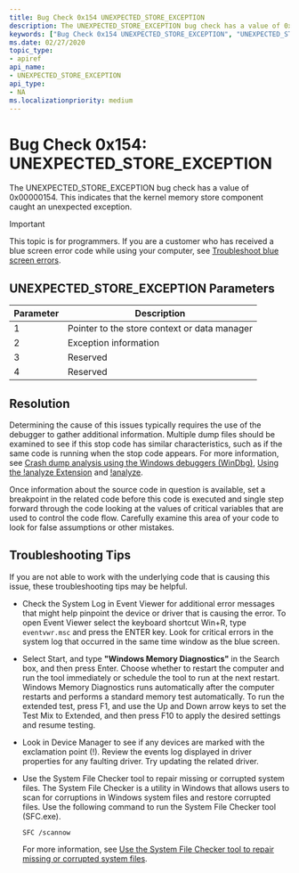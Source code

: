 ```yaml
---
title: Bug Check 0x154 UNEXPECTED_STORE_EXCEPTION
description: The UNEXPECTED_STORE_EXCEPTION bug check has a value of 0x00000154. This indicates that the kernel memory store component caught an unexpected exception.
keywords: ["Bug Check 0x154 UNEXPECTED_STORE_EXCEPTION", "UNEXPECTED_STORE_EXCEPTION"]
ms.date: 02/27/2020
topic_type:
- apiref
api_name:
- UNEXPECTED_STORE_EXCEPTION
api_type:
- NA
ms.localizationpriority: medium
---
```


# Bug Check 0x154: UNEXPECTED\_STORE\_EXCEPTION

The UNEXPECTED\_STORE\_EXCEPTION bug check has a value of 0x00000154. This indicates that the kernel memory store component caught an unexpected exception.

> [!IMPORTANT]
> This topic is for programmers. If you are a customer who has received a blue screen error code while using your computer, see [Troubleshoot blue screen errors](https://www.windows.com/stopcode).

## UNEXPECTED\_STORE\_EXCEPTION Parameters

| Parameter | Description                                  |
|-----------|----------------------------------------------|
| 1         | Pointer to the store context or data manager |
| 2         | Exception information                        |
| 3         | Reserved                                     |
| 4         | Reserved                                     |

## Resolution

Determining the cause of this issues typically requires the use of the debugger to gather additional information. Multiple dump files should be examined to see if this stop code has similar characteristics, such as if the same code is running when the stop code appears. For more information, see [Crash dump analysis using the Windows debuggers (WinDbg)](crash-dump-files.md), [Using the !analyze Extension](using-the--analyze-extension.md) and [!analyze](-analyze.md).

Once information about the source code in question is available,  set a breakpoint in the related code before this code is executed and single step forward through the code looking at the values of critical variables that are used to control the code flow.  Carefully examine this area of your code to look for false assumptions or other mistakes.

## Troubleshooting Tips

If you are not able to work with the underlying code that is causing this issue, these troubleshooting tips may be helpful.

- Check the System Log in Event Viewer for additional error messages that might help pinpoint the device or driver that is causing the error. To open Event Viewer select the keyboard shortcut Win+R, type `eventvwr.msc` and press the ENTER key. Look for critical errors in the system log that occurred in the same time window as the blue screen.

- Select Start, and type **"Windows Memory Diagnostics"** in the Search box, and then press Enter. Choose whether to restart the computer and run the tool immediately or schedule the tool to run at the next restart. Windows Memory Diagnostics runs automatically after the computer restarts and performs a standard memory test automatically. To run the extended test, press F1, and use the Up and Down arrow keys to set the Test Mix to Extended, and then press F10 to apply the desired settings and resume testing.

- Look in Device Manager to see if any devices are marked with the exclamation point (!). Review the events log displayed in driver properties for any faulting driver. Try updating the related driver.

- Use the System File Checker tool to repair missing or corrupted system files. The System File Checker is a utility in Windows that allows users to scan for corruptions in Windows system files and restore corrupted files. Use the following command to run the System File Checker tool (SFC.exe).

  `SFC /scannow`

   For more information, see [Use the System File Checker tool to repair missing or corrupted system files](https://support.microsoft.com/help/929833/use-the-system-file-checker-tool-to-repair-missing-or-corrupted-system).

